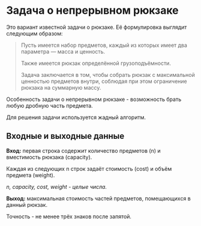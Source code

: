 # Задача о непрерывном рюкзаке

Это вариант известной задачи о рюкзаке. Её формулировка выглядит следующим образом: 

> Пусть имеется набор предметов, каждый из которых имеет два параметра — масса и ценность.
>
> Также имеется рюкзак определённой грузоподъёмности.
>
> Задача заключается в том, чтобы собрать рюкзак с максимальной ценностью предметов внутри, соблюдая при этом ограничение рюкзака на суммарную массу.

Особенность задачи о непрерывном рюкзаке - возможность брать любую дробную часть предмета.

Для решения задачи используется жадный алгоритм.


## Входные и выходные данные

**Вход:** первая строка содержит количество предметов (n) и вместимость рюкзака (capacity).

Каждая из следующих n строк задаёт стоимость (cost) и объём предмета (weight).

*n, capacity, cost, weight - целые числа.*

**Выход:** максимальная стоимость частей предметов, помещающихся в данный рюкзак.

Точность - не менее трёх знаков после запятой.
